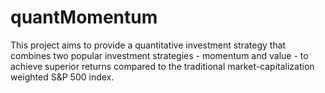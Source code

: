 # quantMomentum
This project aims to provide a quantitative investment strategy that combines two popular investment strategies - momentum and value - to achieve superior returns compared to the traditional market-capitalization weighted S&amp;P 500 index. 

